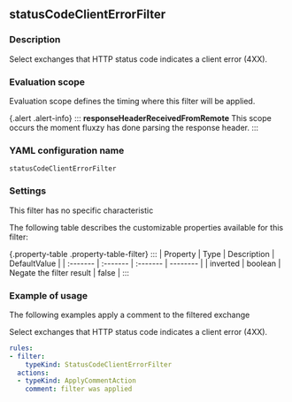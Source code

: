 ## statusCodeClientErrorFilter

### Description

Select exchanges that HTTP status code indicates a client error (4XX).

### Evaluation scope

Evaluation scope defines the timing where this filter will be applied. 

{.alert .alert-info}
:::
**responseHeaderReceivedFromRemote** This scope occurs the moment fluxzy has done parsing the response header.
:::

### YAML configuration name

    statusCodeClientErrorFilter

### Settings

This filter has no specific characteristic

The following table describes the customizable properties available for this filter: 

{.property-table .property-table-filter}
:::
| Property | Type | Description | DefaultValue |
| :------- | :------- | :------- | -------- |
| inverted | boolean | Negate the filter result | false |
:::

### Example of usage

The following examples apply a comment to the filtered exchange

Select exchanges that HTTP status code indicates a client error (4XX).

```yaml
rules:
- filter:
    typeKind: StatusCodeClientErrorFilter
  actions:
  - typeKind: ApplyCommentAction
    comment: filter was applied
```



